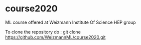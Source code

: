 # course2020
ML course offered at Weizmann Institute Of Science HEP group

To clone the repository do : 
git clone https://github.com/WeizmannML/course2020.git
